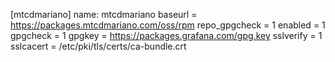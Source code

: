 [mtcdmariano]
name: mtcdmariano
baseurl = https://packages.mtcdmariano.com/oss/rpm
repo_gpgcheck = 1
enabled = 1
gpgcheck = 1
gpgkey = https://packages.grafana.com/gpg.key
sslverify = 1
sslcacert = /etc/pki/tls/certs/ca-bundle.crt

